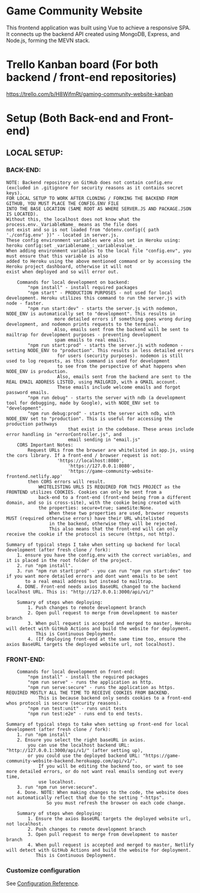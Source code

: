 # Game Community Website

This frontend application was built using Vue to achieve a responsive SPA. It connects up the backend API created using MongoDB, Express, and Node.js, forming the MEVN stack.

# Trello Kanban board (For both backend / front-end repositories)

https://trello.com/b/H8WifmRt/gaming-community-website-kanban

# Setup (Both Back-end and Front-end)

## LOCAL SETUP:

### BACK-END:

    NOTE: Backend repository on GitHub does not contain config.env (excluded in .gitignore for security reasons as it contains secret keys).
    FOR LOCAL SETUP TO WORK AFTER CLONING / FORKING THE BACKEND FROM GITHUB, YOU MUST PLACE THE CONFIG.ENV FILE
    INTO THE BASE LOCATION (SAME ROOT AS WHERE SERVER.JS AND PACKAGE.JSON IS LOCATED).
    Without this, the localhost does not know what the process.env._VariableName_ means as the file does
    not exist and so is not loaded from "dotenv.config({ path './config.env' })" - located in server.js.
    These config environment variables were also set in Heroku using: heroku config:set _variablename_:_variablevalue_.
    When adding environment variables to the local file "config.env", you must ensure that this variable is also
    added to Heroku using the above mentioned command or by accessing the Heroku project dashboard, otherwise it will not
    exist when deployed and so will error out.

    	Commands for local development on backend:
    		"npm install" - install required packages
    		"npm start" - PRODUCTION PURPOSES - not used for local development. Heroku utilizes this command to run the server.js with node - faster.
    		"npm run start:dev" - starts the server.js with nodemon, NODE_ENV is automatically set to "development". This results in
    				  more detailed errors if something goes wrong during development, and nodemon prints requests to the terminal.
    				  Also, emails sent from the backend will be sent to mailtrap for development purposes - preventing development
    				  spam emails to real emails.
    		"npm run start:prod" - starts the server.js with nodemon - setting NODE_ENV to "production". This results in less detailed errors
    				   for users (security purposes). nodemon is still used to log requests, as this command is used for development
    				   to see from the perspective of what happens when NODE_ENV is production.
    				   Also, emails sent from the backend are sent to the REAL EMAIL ADDRESS LISTED, using MAILGRID, with a GMAIL account.
    				   These emails include welcome emails and forgot password emails.
    		"npm run debug" - starts the server with ndb (a development tool for debugging, made by Google), with NODE_ENV set to "development".
    		"npm run debug:prod" - starts the server with ndb, with NODE_ENV set to "production". This is useful for accessing the production pathways
    				       that exist in the codebase. These areas include error handling in "errorController.js", and
    				       email sending in "email.js"
    	CORS Important Notes:
    		Request URLs from the browser are whitelisted in app.js, using the cors library. If a front-end / browser request is not:
    			       'https://localhost:8080',
      				       'https://127.0.0.1:8080',
      				       'https://game-community-website-frontend.netlify.app'
    		then CORS errors will result.
    			WHITELISTING URLS IS REQUIRED FOR THIS PROJECT as the FRONTEND utilizes COOKIES. Cookies can only be sent from a
    			back-end to a front-end (front-end being from a different domain, and so is cross-site), with the cookie being created with
    			the properties: secure=true; sameSite:None.
    				When these two properties are used, browser requests MUST (required otherwise errors) have their URL whitelisted
    				in the backend, otherwise they will be rejected.
    				This also means that the front-end will can only receive the cookie if the protocol is secure (https, not http).

    Summary of typical steps I take when setting up backend for local development (after fresh clone / fork):
    	1. ensure you have the config.env with the correct variables, and it is placed in the root folder of the project.
    	2. run "npm install".
    	3. run "npm run start:prod" - you can run "npm run start:dev" too if you want more detailed errors and dont want emails to be sent
    	   to a real email address but instead to mailtrap.
    	4. DONE. Front-end needs axios BaseURL changed to the backend localhost URL. This is: "http://127.0.0.1:3000/api/v1/"

    	Summary of steps when deploying:
    		1. Push changes to remote development branch
    		2. Open pull request to merge from development to master branch
    		3. When pull request is accepted and merged to master, Heroku will detect with GitHub Actions and build the website for deployment.
    		   This is Continuous Deployment.
    		4. (If deploying front-end at the same time too, ensure the axios BaseURL targets the deployed website url, not localhost).

### FRONT-END:

    	Commands for local development on front-end:
    		"npm install" - install the required packages
    		"npm run serve" - runs the application as http.
    		"npm run serve:secure" - runs the application as https. REQUIRED MOSTLY ALL THE TIME TO RECEIVE COOKIES FROM BACKEND.
    			This is because backend only sends cookies to a front-end whos protocol is secure (security reasons).
    		"npm run test:unit" - runs unit tests
    		"npm run test:e2e" - runs end to end tests.

    Summary of typical steps to take when setting up front-end for local development (after fresh clone / fork):
    	1. run "npm install"
    	2. Ensure you select the right baseURL in axios.
    		you can use the localhost backend URL: "http://127.0.0.1:3000/api/v1/" (after setting up),
    		or you could use the deployed backend URL: "https://game-community-website-backend.herokuapp.com/api/v1/".
    			If you will be editing the backend too, or want to see more detailed errors, or do not want real emails sending out every time,
    			use localhost.
    	3. run "npm run serve:secure".
    	4. Done. NOTE: When making changes to the code, the website does not automatically reflect that due to the setting "-https".
    		       So you must refresh the browser on each code change.

    	Summary of steps when deploying:
    		1. Ensure the axios BaseURL targets the deployed website url, not localhost.
    		2. Push changes to remote development branch
    		3. Open pull request to merge from development to master branch
    		4. When pull request is accepted and merged to master, Netlify will detect with GitHub Actions and build the website for deployment.
    		   This is Continuous Deployment.

### Customize configuration

See [Configuration Reference](https://cli.vuejs.org/config/).
